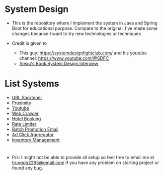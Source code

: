 # System Design
* This is the repository where I implement the system in Java and Spring Boot for educational purpose. Compare to the original, I've made some changes because I want to try new technologies or techniques

* Credit is given to 
  * This guy: https://systemdesignfightclub.com/ and his youtube channel: https://www.youtube.com/@SDFC 
  * [Alexu's Book System Design Interview](https://www.amazon.com/System-Design-Interview-insiders-Second/dp/B08CMF2CQF)

# List Systems
* [URL Shortener](https://github.com/trungdq2295/system-design/tree/main/url-shortener-system)
* [Proximity](https://github.com/trungdq2295/system-design/tree/main/proximity-system)
* [Youtube](https://github.com/trungdq2295/system-design/tree/main/youtube-system)
* [Web Crawler](https://github.com/trungdq2295/system-design/tree/main/web-crawler)
* [Hotel Booking](https://github.com/trungdq2295/system-design/tree/main/hotel-booking)
* [Rate Limiter](https://github.com/trungdq2295/system-design/tree/main/rate-limiter)
* [Batch Promotion Email](https://github.com/trungdq2295/system-design/tree/main/batch-promotion-email)
* [Ad Click Aggregator](https://github.com/trungdq2295/system-design/tree/main/ad-click-aggregator)
* [Inventory Management](https://github.com/trungdq2295/system-design/tree/main/inventory-management)
  
#
* P/s: I might not be able to provide all setup so feel free to email me at trungdq2295@gmail.com if you have any problem on starting project or found any bug.
